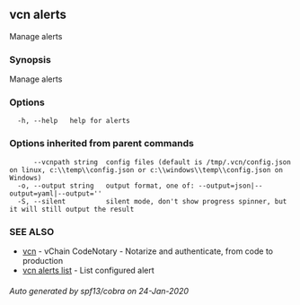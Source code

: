 ## vcn alerts

Manage alerts

### Synopsis

Manage alerts

### Options

```
  -h, --help   help for alerts
```

### Options inherited from parent commands

```
      --vcnpath string  config files (default is /tmp/.vcn/config.json on linux, c:\\temp\\config.json or c:\\windows\\temp\\config.json on Windows)
  -o, --output string   output format, one of: --output=json|--output=yaml|--output=''
  -S, --silent          silent mode, don't show progress spinner, but it will still output the result
```

### SEE ALSO

* [vcn](vcn.md)	 - vChain CodeNotary - Notarize and authenticate, from code to production
* [vcn alerts list](vcn_alerts_list.md)	 - List configured alert

###### Auto generated by spf13/cobra on 24-Jan-2020
